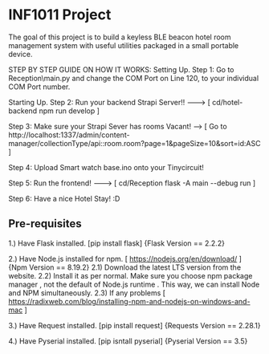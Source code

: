 # INF1011 Project

The goal of this project is to build a keyless BLE beacon hotel room management system with useful utilities packaged in a small portable device.

STEP BY STEP GUIDE ON HOW IT WORKS:
Setting Up.
Step 1: Go to Reception\main.py and change the COM Port on Line 120, to your individual COM Port number.

Starting Up.
Step 2: Run your backend Strapi Server!! ---> [ cd/hotel-backend npm run develop ]

Step 3: Make sure your Strapi Sever has rooms Vacant! --> [ Go to http://localhost:1337/admin/content-manager/collectionType/api::room.room?page=1&pageSize=10&sort=id:ASC ]

Step 4: Upload Smart watch base.ino onto your Tinycircuit!

Step 5: Run the frontend! ---> [ cd/Reception flask -A main --debug run ]

Step 6: Have a nice Hotel Stay! :D

## Pre-requisites

1.) Have Flask installed. [pip install flask] {Flask Version == 2.2.2}

2.) Have Node.js installed for npm. [ https://nodejs.org/en/download/ ] {Npm Version == 8.19.2}
    2.1) Download the latest LTS version from the website.
    2.2) Install it as per normal. Make sure you choose npm package manager , not the default of Node.js runtime . This way, we can install Node and NPM simultaneously.
    2.3) If any problems [ https://radixweb.com/blog/installing-npm-and-nodejs-on-windows-and-mac ]

3.) Have Request installed. [pip install request] {Requests Version == 2.28.1}

4.) Have Pyserial installed. [pip isntall pyserial] {Pyserial Version == 3.5}